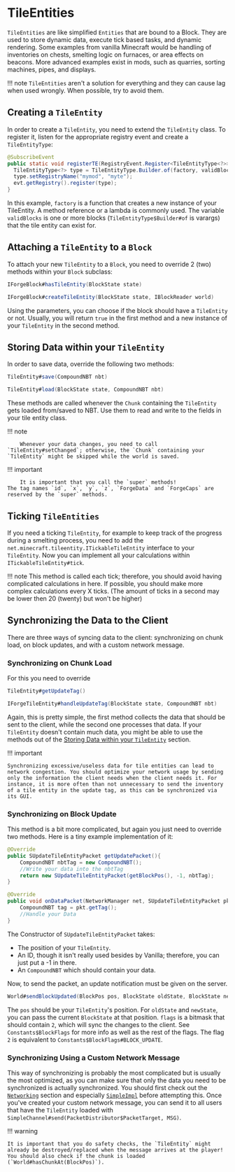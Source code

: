 # TileEntities

`TileEntities` are like simplified `Entities` that are bound to a Block.
They are used to store dynamic data, execute tick based tasks, and dynamic rendering.
Some examples from vanilla Minecraft would be handling of inventories on chests, smelting logic on furnaces, or area effects on beacons.
More advanced examples exist in mods, such as quarries, sorting machines, pipes, and displays.

!!! note
    `TileEntities` aren't a solution for everything and they can cause lag when used wrongly.
    When possible, try to avoid them.

## Creating a `TileEntity`

In order to create a `TileEntity`, you need to extend the `TileEntity` class.
To register it, listen for the appropriate registry event and create a `TileEntityType`:
```java
@SubscribeEvent
public static void registerTE(RegistryEvent.Register<TileEntityType<?>> evt) {
  TileEntityType<?> type = TileEntityType.Builder.of(factory, validBlocks).build(null);
  type.setRegistryName("mymod", "myte");
  evt.getRegistry().register(type);
}
```
In this example, `factory` is a function that creates a new instance of your TileEntity. A method reference or a lambda is commonly used. The variable `validBlocks` is one or more blocks (`TileEntityType$Builder#of` is varargs) that the tile entity can exist for.

## Attaching a `TileEntity` to a `Block`

To attach your new `TileEntity` to a `Block`, you need to override 2 (two) methods within your `Block` subclass:
```java
IForgeBlock#hasTileEntity(BlockState state)

IForgeBlock#createTileEntity(BlockState state, IBlockReader world)
```
Using the parameters, you can choose if the block should have a `TileEntity` or not.
Usually, you will return `true` in the first method and a new instance of your `TileEntity` in the second method.

## Storing Data within your `TileEntity`

In order to save data, override the following two methods:
```java
TileEntity#save(CompoundNBT nbt)

TileEntity#load(BlockState state, CompoundNBT nbt)
```
These methods are called whenever the `Chunk` containing the `TileEntity` gets loaded from/saved to NBT.
Use them to read and write to the fields in your tile entity class.

!!! note

		Whenever your data changes, you need to call `TileEntity#setChanged`; otherwise, the `Chunk` containing your `TileEntity` might be skipped while the world is saved.

!!! important

		It is important that you call the `super` methods!
    The tag names `id`, `x`, `y`, `z`, `ForgeData` and `ForgeCaps` are reserved by the `super` methods.

## Ticking `TileEntities`

If you need a ticking `TileEntity`, for example to keep track of the progress during a smelting process, you need to add the `net.minecraft.tileentity.ITickableTileEntity` interface to your `TileEntity`.
Now you can implement all your calculations within `ITickableTileEntity#tick`.

!!! note
    This method is called each tick; therefore, you should avoid having complicated calculations in here.
    If possible, you should make more complex calculations every X ticks.
    (The amount of ticks in a second may be lower then 20 (twenty) but won't be higher)

## Synchronizing the Data to the Client

There are three ways of syncing data to the client: synchronizing on chunk load, on block updates, and with a custom network message.

### Synchronizing on Chunk Load

For this you need to override
```java
TileEntity#getUpdateTag()

IForgeTileEntity#handleUpdateTag(BlockState state, CompoundNBT nbt)
```
Again, this is pretty simple, the first method collects the data that should be sent to the client,
while the second one processes that data. If your `TileEntity` doesn't contain much data, you might be able to use the methods out of the [Storing Data within your `TileEntity`][storing-data] section.

!!! important

    Synchronizing excessive/useless data for tile entities can lead to network congestion. You should optimize your network usage by sending only the information the client needs when the client needs it. For instance, it is more often than not unnecessary to send the inventory of a tile entity in the update tag, as this can be synchronized via its GUI.

### Synchronizing on Block Update

This method is a bit more complicated, but again you just need to override two methods.
Here is a tiny example implementation of it:
```java
@Override
public SUpdateTileEntityPacket getUpdatePacket(){
    CompoundNBT nbtTag = new CompoundNBT();
    //Write your data into the nbtTag
    return new SUpdateTileEntityPacket(getBlockPos(), -1, nbtTag);
}

@Override
public void onDataPacket(NetworkManager net, SUpdateTileEntityPacket pkt){
    CompoundNBT tag = pkt.getTag();
    //Handle your Data
}
```
The Constructor of `SUpdateTileEntityPacket` takes:

* The position of your `TileEntity`.
* An ID, though it isn't really used besides by Vanilla; therefore, you can just put a -1 in there.
* An `CompoundNBT` which should contain your data.

Now, to send the packet, an update notification must be given on the server.
```java
World#sendBlockUpdated(BlockPos pos, BlockState oldState, BlockState newState, int flags)
```
The `pos` should be your `TileEntity`'s position.
For `oldState` and `newState`, you can pass the current `BlockState` at that position.
`flags` is a bitmask that should contain `2`, which will sync the changes to the client. See `Constants$BlockFlags` for more info as well as the rest of the flags. The flag `2` is equivalent to `Constants$BlockFlags#BLOCK_UPDATE`.

### Synchronizing Using a Custom Network Message

This way of synchronizing is probably the most complicated but is usually the most optimized,
as you can make sure that only the data you need to be synchronized is actually synchronized.
You should first check out the [`Networking`][networking] section and especially [`SimpleImpl`][simple_impl] before attempting this.
Once you've created your custom network message, you can send it to all users that have the `TileEntity` loaded with `SimpleChannel#send(PacketDistributor$PacketTarget, MSG)`.

!!! warning

    It is important that you do safety checks, the `TileEntity` might already be destroyed/replaced when the message arrives at the player!
    You should also check if the chunk is loaded (`World#hasChunkAt(BlockPos)`).

[storing-data]: #storing-data-within-your-tileentity
[networking]: ../networking/index.md
[simple_impl]: ../networking/simpleimpl.md
